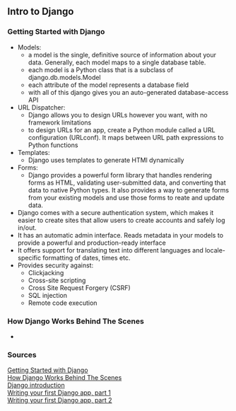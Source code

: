 ## Intro to Django

### Getting Started with Django

- Models:
  - a model is the single, definitive source of information about your data. Generally, each model maps to a single database table.
  - each model is a Python class that is a subclass of django.db.models.Model
  - each attribute of the model represents a database field
  - with all of this django gives you an auto-generated database-access API
- URL Dispatcher:
  - Django allows you to design URLs however you want, with no framework limitations
  - to design URLs for an app, create a Python module called a URL configuration (URLconf). It maps between URL path expressions to Python functions
- Templates:
  - Django uses templates to generate HTMl dynamically
- Forms:
  - Django provides a powerful form library that handles rendering forms as HTML, validating user-submitted data, and converting that data to native Python types. It also provides a way to generate forms from your existing models and use those forms to reate and update data.
- Django comes with a secure authentication system, which makes it easier to create sites that allow users to create accounts and safely log in/out.
- It has an automatic admin interface. Reads metadata in your models to provide a powerful and production-ready interface
- It offers support for translating text into different languages and locale-specific formatting of dates, times etc.
- Provides security against:
  - Clickjacking
  - Cross-site scripting
  - Cross Site Request Forgery (CSRF)
  - SQL injection
  - Remote code execution

### How Django Works Behind The Scenes

- 



### Sources

[Getting Started with Django](https://www.djangoproject.com/start/)<br>
[How Django Works Behind The Scenes](https://wsvincent.com/how-django-works-behind-the-scenes/)<br>
[Django introduction](https://developer.mozilla.org/en-US/docs/Learn/Server-side/Django/Introduction)<br>
[Writing your first Django app, part 1](https://docs.djangoproject.com/en/4.1/intro/tutorial01/)<br>
[Writing your first Django app, part 2](https://docs.djangoproject.com/en/4.1/intro/tutorial02/)<br>